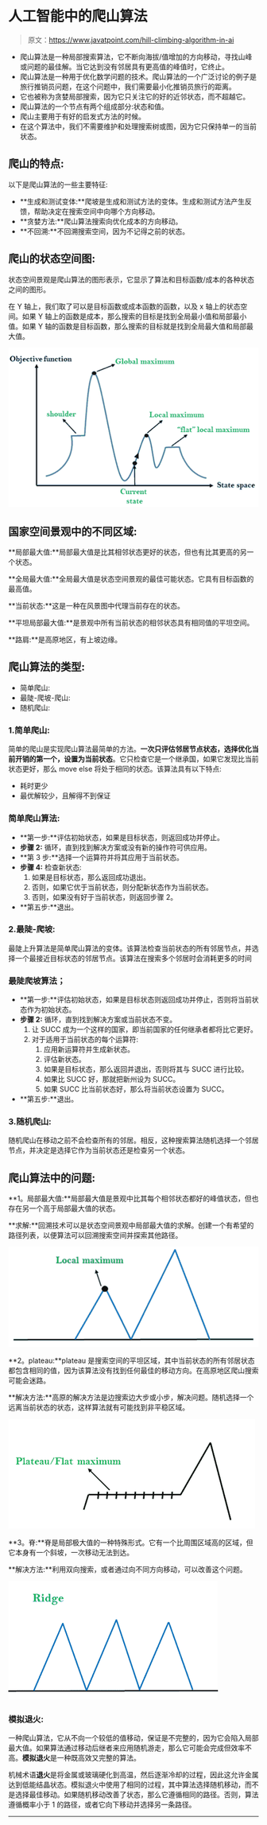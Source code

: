 # 人工智能中的爬山算法

> 原文：<https://www.javatpoint.com/hill-climbing-algorithm-in-ai>

*   爬山算法是一种局部搜索算法，它不断向海拔/值增加的方向移动，寻找山峰或问题的最佳解。当它达到没有邻居具有更高值的峰值时，它终止。
*   爬山算法是一种用于优化数学问题的技术。爬山算法的一个广泛讨论的例子是旅行推销员问题，在这个问题中，我们需要最小化推销员旅行的距离。
*   它也被称为贪婪局部搜索，因为它只关注它的好的近邻状态，而不超越它。
*   爬山算法的一个节点有两个组成部分:状态和值。
*   爬山主要用于有好的启发式方法的时候。
*   在这个算法中，我们不需要维护和处理搜索树或图，因为它只保持单一的当前状态。

## 爬山的特点:

以下是爬山算法的一些主要特征:

*   **生成和测试变体:**爬坡是生成和测试方法的变体。生成和测试方法产生反馈，帮助决定在搜索空间中向哪个方向移动。
*   **贪婪方法:**爬山算法搜索向优化成本的方向移动。
*   **不回溯:**不回溯搜索空间，因为不记得之前的状态。

## 爬山的状态空间图:

状态空间景观是爬山算法的图形表示，它显示了算法和目标函数/成本的各种状态之间的图形。

在 Y 轴上，我们取了可以是目标函数或成本函数的函数，以及 x 轴上的状态空间。如果 Y 轴上的函数是成本，那么搜索的目标是找到全局最小值和局部最小值。如果 Y 轴的函数是目标函数，那么搜索的目标就是找到全局最大值和局部最大值。

![Hill Climbing Algorithm in AI](img/28df8320817cf84fe1bbba67727363b0.png)

## 国家空间景观中的不同区域:

**局部最大值:**局部最大值是比其相邻状态更好的状态，但也有比其更高的另一个状态。

**全局最大值:**全局最大值是状态空间景观的最佳可能状态。它具有目标函数的最高值。

**当前状态:**这是一种在风景图中代理当前存在的状态。

**平坦局部最大值:**是景观中所有当前状态的相邻状态具有相同值的平坦空间。

**路肩:**是高原地区，有上坡边缘。

## 爬山算法的类型:

*   简单爬山:
*   最陡-爬坡-爬山:
*   随机爬山:

### 1.简单爬山:

简单的爬山是实现爬山算法最简单的方法。**一次只评估邻居节点状态，选择优化当前开销的第一个，设置为当前状态**。它只检查它是一个继承国，如果它发现比当前状态更好，那么 move else 将处于相同的状态。该算法具有以下特点:

*   耗时更少
*   最优解较少，且解得不到保证

### 简单爬山算法:

*   **第一步:**评估初始状态，如果是目标状态，则返回成功并停止。
*   **步骤 2:** 循环，直到找到解决方案或没有新的操作符可供应用。
*   **第 3 步:**选择一个运算符并将其应用于当前状态。
*   **步骤 4:** 检查新状态:
    1.  如果是目标状态，那么返回成功退出。
    2.  否则，如果它优于当前状态，则分配新状态作为当前状态。
    3.  否则，如果没有好于当前状态，则返回步骤 2。
*   **第五步:**退出。

### 2.最陡-爬坡:

最陡上升算法是简单爬山算法的变体。该算法检查当前状态的所有邻居节点，并选择一个最接近目标状态的邻居节点。该算法在搜索多个邻居时会消耗更多的时间

### 最陡爬坡算法；

*   **第一步:**评估初始状态，如果是目标状态则返回成功并停止，否则将当前状态作为初始状态。
*   **步骤 2:** 循环，直到找到解决方案或当前状态不变。
    1.  让 SUCC 成为一个这样的国家，即当前国家的任何继承者都将比它更好。
    2.  对于适用于当前状态的每个运算符:
        1.  应用新运算符并生成新状态。
        2.  评估新状态。
        3.  如果是目标状态，那么返回并退出，否则将其与 SUCC 进行比较。
        4.  如果比 SUCC 好，那就把新州设为 SUCC。
        5.  如果 SUCC 比当前状态好，那么将当前状态设置为 SUCC。
*   **第五步:**退出。

### 3.随机爬山:

随机爬山在移动之前不会检查所有的邻居。相反，这种搜索算法随机选择一个邻居节点，并决定是选择它作为当前状态还是检查另一个状态。

## 爬山算法中的问题:

**1。局部最大值:**局部最大值是景观中比其每个相邻状态都好的峰值状态，但也存在另一个高于局部最大值的状态。

**求解:**回溯技术可以是状态空间景观中局部最大值的求解。创建一个有希望的路径列表，以便算法可以回溯搜索空间并探索其他路径。

![Hill Climbing Algorithm in AI](img/447dd77772081fe668faa807a0d5a948.png)

**2。plateau:**plateau 是搜索空间的平坦区域，其中当前状态的所有邻居状态都包含相同的值，因为该算法没有找到任何最佳的移动方向。在高原地区爬山搜索可能会迷路。

**解决方法:**高原的解决方法是边搜索边大步或小步，解决问题。随机选择一个远离当前状态的状态，这样算法就有可能找到非平稳区域。

![Hill Climbing Algorithm in AI](img/d44f701cbb5686d4ef63c801907bac09.png)

**3。脊:**脊是局部极大值的一种特殊形式。它有一个比周围区域高的区域，但它本身有一个斜坡，一次移动无法到达。

**解决方法:**利用双向搜索，或者通过向不同方向移动，可以改善这个问题。

![Hill Climbing Algorithm in AI](img/c1b6253094aa45211064edc80c6fd691.png)

### 模拟退火:

一种爬山算法，它从不向一个较低的值移动，保证是不完整的，因为它会陷入局部最大值。如果算法通过移动后继者来应用随机游走，那么它可能会完成但效率不高。**模拟退火**是一种既高效又完整的算法。

机械术语**退火**是将金属或玻璃硬化到高温，然后逐渐冷却的过程，因此这允许金属达到低能结晶状态。模拟退火中使用了相同的过程，其中算法选择随机移动，而不是选择最佳移动。如果随机移动改善了状态，那么它遵循相同的路径。否则，算法遵循概率小于 1 的路径，或者它向下移动并选择另一条路径。

* * *
